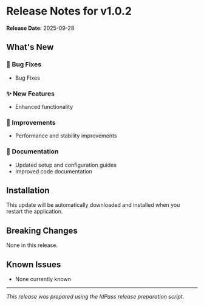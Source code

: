 # Release Notes for v1.0.2

**Release Date:** 2025-09-28

## What's New

### 🐛 Bug Fixes
- Bug Fixes

### ✨ New Features
- Enhanced functionality

### 🔧 Improvements
- Performance and stability improvements

### 📝 Documentation
- Updated setup and configuration guides
- Improved code documentation

## Installation
This update will be automatically downloaded and installed when you restart the application.

## Breaking Changes
None in this release.

## Known Issues
- None currently known

---
*This release was prepared using the IdPass release preparation script.*
